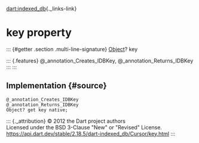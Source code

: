 [dart:indexed\_db](../../dart-indexed_db/dart-indexed_db-library){._links-link}

key property
============

::: {#getter .section .multi-line-signature}
[Object](../../dart-core/object-class)? key

::: {.features}
\@\_annotation\_Creates\_IDBKey, \@\_annotation\_Returns\_IDBKey
:::
:::

Implementation {#source}
--------------

``` {.language-dart data-language="dart"}
@_annotation_Creates_IDBKey
@_annotation_Returns_IDBKey
Object? get key native;
```

::: {._attribution}
© 2012 the Dart project authors\
Licensed under the BSD 3-Clause \"New\" or \"Revised\" License.\
<https://api.dart.dev/stable/2.18.5/dart-indexed_db/Cursor/key.html>
:::
